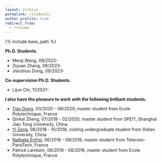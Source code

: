 ```yaml
---
layout: archive
permalink: /students/
author_profile: true
redirect_from:
  - /resume
---
```


{% include base_path %}

**Ph.D. Students.**

* Meiqi Wang, 09/2022-
* Ziyuan Zhang, 09/2023-
* Jianshuo Dong, 09/2023-

**Co-supervision Ph.D. Students.**

* Lijun Chi, 11/2021-

**I also have the pleasure to work with the following brilliant students.**

* [Tian Dong](https://chichidd.github.io/), 03/2020 - 08/2020, master student from Ecole Polytechnique, France 
* Qinkai Zheng, 07/2019 - 02/2020, master student from SPEIT, Shanghai Jiao Tong University, China 
* [Yi Zeng](https://yizeng623.github.io/), 08/2018 - 10/2018, visiting undergraduate student from Xidian University, China 
* [Nathalie Enfrin](https://www.linkedin.com/in/nathalie-enfrin-b47b1b152/?originalSubdomain=fr), 06/2018 - 08/2018, master student from Telecom-ParisTech, France 
* Patrick Lambein, 06/2016 - 08/2016, master student from Ecole Polytechnique, France


